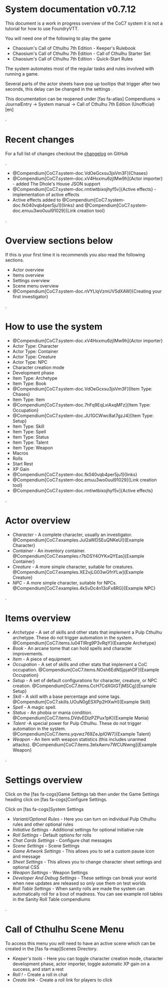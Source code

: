 # System documentation v0.7.12

This document is a work in progress overview of the CoC7 system it is not a tutorial for how to use FoundryVTT.

You will need one of the following to play the game

- Chaosium's Call of Cthulhu 7th Edition - Keeper's Rulebook
- Chaosium's Call of Cthulhu 7th Edition - Call of Cthulhu Starter Set
- Chaosium's Call of Cthulhu 7th Edition - Quick-Start Rules

The system automates most of the regular tasks and rules involved with running a game.

Several parts of the actor sheets have pop up tooltips that trigger after two seconds, this delay can be changed in the settings
.

This documentation can be reopened under [fas fa-atlas] Compendiums -> JournalEntry -> System manual -> Call of Cthulhu 7th Edition (Unofficial) [en]

.

# Recent changes

For a full list of changes checkout the [changelog](https://github.com/Miskatonic-Investigative-Society/CoC7-FoundryVTT/blob/develop/.github/CHANGELOG.md) on GitHub

.

- @Compendium[CoC7.system-doc.VdOeGcxsu3jsVm3F]{Chases}
- @Compendium[CoC7.system-doc.xV4Hxxmu6zjIMw9h]{Actor importer} - added The Dhole's House JSON support
- @Compendium[CoC7.system-doc.rmtiwtbixojhyf5v]{Active effects} - implementation of active effects
- Active effects added to @Compendium[CoC7.system-doc.fk040vqb4per5ju1]{links} and @Compendium[CoC7.system-doc.emuu3wo0uul91029]{Link creation tool}

.

# Overview sections below

If this is your first time it is recommends you also read the following sections.

- Actor overview
- Items overview
- Settings overview
- Scene menu overview
- @Compendium[CoC7.system-doc.nVYLlqVzmUV5dXAW]{Creating your first investigator}

.

# How to use the system

- @Compendium[CoC7.system-doc.xV4Hxxmu6zjIMw9h]{Actor importer}
- Actor Type: Character
- Actor Type: Container
- Actor Type: Creature
- Actor Type: NPC
- Character creation mode
- Development phase
- Item Type: Archetype
- Item Type: Book
- @Compendium[CoC7.system-doc.VdOeGcxsu3jsVm3F]{Item Type: Chases}
- Item Type: Item
- @Compendium[CoC7.system-doc.7hFq9EqLviAxqMFz]{Item Type: Occupation}
- @Compendium[CoC7.system-doc.JU1GCWwc8at7gzJ4]{Item Type: Setup}
- Item Type: Skill
- Item Type: Spell
- Item Type: Status
- Item Type: Talent
- Item Type: Weapon
- Macros
- Rolls
- Start Rest
- XP Gain
- @Compendium[CoC7.system-doc.fk040vqb4per5ju1]{links}
- @Compendium[CoC7.system-doc.emuu3wo0uul91029]{Link creation tool}
- @Compendium[CoC7.system-doc.rmtiwtbixojhyf5v]{Active effects}

.

# Actor overview

- _Character_ - A complete character, usually an investigator. @Compendium[CoC7.examples.JuI2aWDSEuQNKeUI]{Example Character}
- _Container_ - An inventory container. @Compendium[CoC7.examples.r7bDSY4OYKxQYEas]{Example Container}
- _Creature_ - A more simple character, suitable for creatures. @Compendium[CoC7.examples.XE2vjLG03wGfnYLw]{Example Creature}
- _NPC_ - A more simple character, suitable for NPCs. @Compendium[CoC7.examples.4kSvDc4n13oFx8RG]{Example NPC}

.

# Items overview

- _Archetype_ - A set of skills and other stats that implement a Pulp Cthulhu archetype. These do not trigger automation in the system. @Compendium[CoC7.items.lu04TIRrg9P3vRqY]{Example Archetype}
- _Book_ - An arcane tome that can hold spells and character improvements.
- _Item_ - A piece of equipment.
- _Occupation_ - A set of skills and other stats that implement a CoC occupation. @Compendium[CoC7.items.NOsh6EdNSjpjahDF]{Example Occupation}
- _Setup_ - A set of default configurations for character, creature, or NPC creation. @Compendium[CoC7.items.CcH7CdXGtGTjMSCg]{Example Setup}
- _Skill_ - A skill with a base percentage and some tags. @Compendium[CoC7.skills.UOuN0gESXPp2HXwH]{Example Skill}
- _Spell_ - A magic spell.
- _Status_ - An phobia or mania condition. @Compendium[CoC7.items.DVdvEDizPZPux1pK]{Example Mania}
- _Talent_ -A special power for Pulp Cthulhu. These do not trigger automation in the system. @Compendium[CoC7.items.yqvwz769ZeJplOW7]{Example Talent}
- _Weapon_ - An item with weapon statistics (this includes unarmed attacks). @Compendium[CoC7.items.3elxAwnv7WCUNwng]{Example Weapon}

.

# Settings overview

Click on the [fas fa-cogs]Game Settings tab then under the Game Settings heading click on [fas fa-cogs]Configure Settings.

Click on [fas fa-cogs]System Settings

- _Variant/Optional Rules_ - Here you can turn on individual Pulp Cthulhu rules and other optional rules
- _Initiative Settings_ - Additional settings for optional initiative rule
- _Roll Settings_ - Default options for rolls
- _Chat Cards Settings_ - Configure chat messages
- _Scene Settings_ - Scene Settings
- _Game Artwork Settings_ - This allows you to set a custom pause icon and message
- _Sheet Settings_ - This allows you to change character sheet settings and optional CSS
- _Weapon Settings_ - Weapon Settings
- _Developer And Debug Settings_ - These settings can break your world when new updates are released so only use them on test worlds
- _Roll Table Settings_ - When sanity rolls are made the system can automatically roll for a bout of madness. You can see example roll tables in the Sanity Roll Table compendiums

.

# Call of Cthulhu Scene Menu

To access this menu you will need to have an active scene which can be created in the [fas fa-map]Scenes Directory.

- _Keeper's tools_ - Here you can toggle character creation mode, character development phase, actor importer, toggle automatic XP gain on a success, and start a rest
- _Roll !_ - Create a roll in chat
- _Create link_ - Create a roll link for players to click
